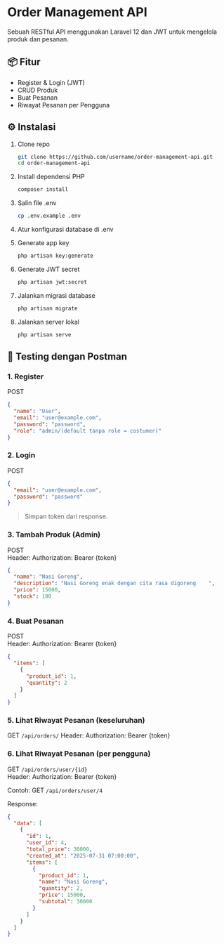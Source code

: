 # Order Management API

Sebuah RESTful API menggunakan Laravel 12 dan JWT untuk mengelola produk dan pesanan.

## 📦 Fitur
- Register & Login (JWT)
- CRUD Produk
- Buat Pesanan
- Riwayat Pesanan per Pengguna

## ⚙️ Instalasi

1. Clone repo
   ```bash
   git clone https://github.com/username/order-management-api.git
   cd order-management-api
   ```

2. Install dependensi PHP
   ```bash
   composer install
   ```

3. Salin file .env
   ```bash
   cp .env.example .env
   ```

4. Atur konfigurasi database di .env

5. Generate app key
   ```bash
   php artisan key:generate
   ```

6. Generate JWT secret
   ```bash
   php artisan jwt:secret
   ```

7. Jalankan migrasi database
   ```bash
   php artisan migrate
   ```

8. Jalankan server lokal
   ```bash
   php artisan serve
   ```

## 🧪 Testing dengan Postman

### 1. Register
POST 
```json
{
  "name": "User",
  "email": "user@example.com",
  "password": "password",
  "role": "admin/(default tanpa role = costumer)"
}
```

### 2. Login
POST 
```json
{
  "email": "user@example.com",
  "password": "password"
}
```
> Simpan token dari response.

### 3. Tambah Produk (Admin)
POST   
Header: Authorization: Bearer {token}

```json
{
  "name": "Nasi Goreng",
  "description": "Nasi Goreng enak dengan cita rasa digoreng    ",
  "price": 15000,
  "stock": 100
}
```

### 4. Buat Pesanan
POST   
Header: Authorization: Bearer {token}

```json
{
  "items": [
    {
      "product_id": 1,
      "quantity": 2
    }
  ]
}
```


### 5. Lihat Riwayat Pesanan (keseluruhan)
GET `/api/orders/` 
Header: Authorization: Bearer {token}



### 6. Lihat Riwayat Pesanan (per pengguna)
GET `/api/orders/user/{id}`  
Header: Authorization: Bearer {token}

Contoh:
GET `/api/orders/user/4`

Response:
```json
{
  "data": [
    {
      "id": 1,
      "user_id": 4,
      "total_price": 30000,
      "created_at": "2025-07-31 07:00:00",
      "items": [
        {
          "product_id": 1,
          "name": "Nasi Goreng",
          "quantity": 2,
          "price": 15000,
          "subtotal": 30000
        }
      ]
    }
  ]
}

